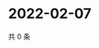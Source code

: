 # 2022-02-07

共 0 条

<!-- BEGIN WEIBO -->
<!-- 最后更新时间 Mon Feb 07 2022 22:10:56 GMT+0800 (China Standard Time) -->

<!-- END WEIBO -->
